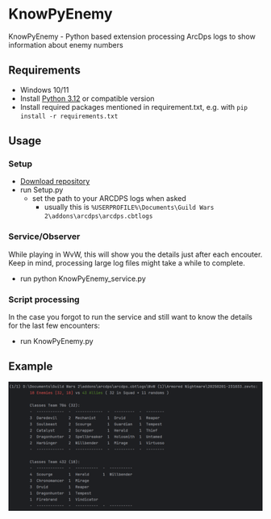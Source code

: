 # KnowPyEnemy
KnowPyEnemy - Python based extension processing ArcDps logs to show information about enemy numbers

## Requirements

- Windows 10/11
- Install [Python 3.12](https://www.python.org/downloads/) or compatible version
- Install required packages mentioned in requirement.txt, e.g. with `pip install -r requirements.txt`

## Usage

### Setup
- [Download repository](https://github.com/dduerner/KnowPyEnemy/archive/refs/heads/main.zip)
- run Setup.py
  - set the path to your ARCDPS logs when asked
    - usually this is `%USERPROFILE%\Documents\Guild Wars 2\addons\arcdps\arcdps.cbtlogs`
 
### Service/Observer
While playing in WvW, this will show you the details just after each encouter. 
Keep in mind, processing large log files might take a while to complete. 

- run python KnowPyEnemy_service.py

### Script processing
In the case you forgot to run the service and still want to know the details for the last few encounters:

- run KnowPyEnemy.py 

## Example
![example.png](example.png)
